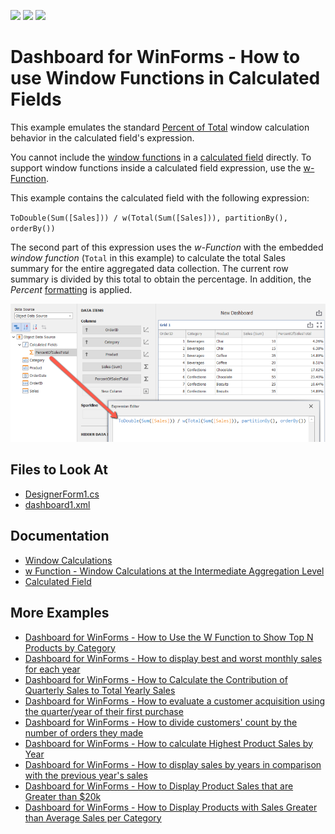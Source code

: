 <!-- default badges list -->
![](https://img.shields.io/endpoint?url=https://codecentral.devexpress.com/api/v1/VersionRange/404742878/21.1.5%2B)
[![](https://img.shields.io/badge/Open_in_DevExpress_Support_Center-FF7200?style=flat-square&logo=DevExpress&logoColor=white)](https://supportcenter.devexpress.com/ticket/details/T1028236)
[![](https://img.shields.io/badge/📖_How_to_use_DevExpress_Examples-e9f6fc?style=flat-square)](https://docs.devexpress.com/GeneralInformation/403183)
<!-- default badges end -->
# Dashboard for WinForms - How to use Window Functions in Calculated Fields

This example emulates the standard [Percent of Total](https://docs.devexpress.com/Dashboard/115920/common-features/advanced-analytics/window-calculations/creating-window-calculations#percent-of-total) window calculation behavior in the calculated field's expression.

You cannot include the [window functions](https://docs.devexpress.com/Dashboard/400122/common-features/advanced-analytics/expression-constants-operators-and-functions#functions) in a [calculated field](https://docs.devexpress.com/Dashboard/116934/common-features/advanced-analytics/calculated-fields) directly. To support window functions inside a calculated field expression, use the [w-Function](https://docs.devexpress.com/Dashboard/401421/common-features/advanced-analytics/aggregations/w-function-aggregation-intermediate-level).

This example contains the calculated field with the following expression:

`ToDouble(Sum([Sales])) / w(Total(Sum([Sales])), partitionBy(), orderBy())`

The second part of this expression uses the *w-Function* with the embedded *window function* (`Total` in this example) to calculate the total Sales summary for the entire aggregated data collection. The current row summary is divided by this total to obtain the percentage. In addition, the *Percent* [formatting](https://docs.devexpress.com/Dashboard/15697/winforms-dashboard/winforms-designer/create-dashboards-in-the-winforms-designer/data-shaping/formatting-data) is applied.

![](images/screenshot.png)

<!-- default file list -->
## Files to Look At

* [DesignerForm1.cs](./CS/DesignerForm1.cs)
* [dashboard1.xml](./CS/dashboard1.xml)
<!-- default file list end -->

## Documentation

- [Window Calculations](https://docs.devexpress.com/Dashboard/115869/winforms-dashboard/winforms-designer/create-dashboards-in-the-winforms-designer/data-analysis/window-calculations)
- [w Function - Window Calculations at the Intermediate Aggregation Level](https://docs.devexpress.com/Dashboard/401421/common-features/advanced-analytics/aggregations/w-function-aggregation-intermediate-level)
- [Calculated Field](https://docs.devexpress.com/Dashboard/116934/common-features/advanced-analytics/calculated-fields)


## More Examples

- [Dashboard for WinForms - How to Use the W Function to Show Top N Products by Category](https://github.com/DevExpress-Examples/winforms-dashboard-w-function-example)
- [Dashboard for WinForms - How to display best and worst monthly sales for each year](https://github.com/DevExpress-Examples/how-to-display-best-and-worst-monthly-sales-for-each-year-t369371)
- [Dashboard for WinForms - How to Calculate the Contribution of Quarterly Sales to Total Yearly Sales](https://github.com/DevExpress-Examples/how-to-calculate-the-contribution-of-quarterly-sales-to-total-yearly-sales)
- [Dashboard for WinForms - How to evaluate a customer acquisition using the quarter/year of their first purchase](https://github.com/DevExpress-Examples/how-to-divide-customers-count-by-the-number-of-orders-they-made-t372356)
- [Dashboard for WinForms - How to divide customers' count by the number of orders they made](https://github.com/DevExpress-Examples/how-to-divide-customers-count-by-the-number-of-orders-they-made-t372356)
- [Dashboard for WinForms - How to calculate Highest Product Sales by Year](https://github.com/DevExpress-Examples/how-to-show-products-with-the-best-sales-in-a-year-along-with-sales-values-t372408)
- [Dashboard for WinForms - How to display sales by years in comparison with the previous year's sales](https://github.com/DevExpress-Examples/win-dashboard-display-previous-year-sales)
- [Dashboard for WinForms - How to Display Product Sales that are Greater than $20k](https://github.com/DevExpress-Examples/How-to-Display-Product-Sales-that-are-Greater-than-20k)
- [Dashboard for WinForms - How to Display Products with Sales Greater than Average Sales per Category](https://github.com/DevExpress-Examples/How-to-Display-Product-with-Sales-Greater-than-Average-Sales-per-Category)
